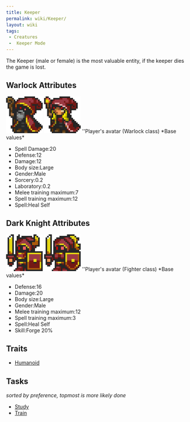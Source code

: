 ```yaml
---
title: Keeper
permalink: wiki/Keeper/
layout: wiki
tags:
 - Creatures
 -  Keeper Mode
---
```


The Keeper (male or female) is the most valuable entity, if the keeper
dies the game is lost.

Warlock Attributes
------------------

<img src="Keeper_west.png" title="fig:Keeper_west.png" alt="Keeper_west.png" width="100" />
<img src="Keeper_female_west.png" title="fig:Keeper_female_west.png" alt="Keeper_female_west.png" width="100" />
''Player's avatar (Warlock class) *Base values*

-   Spell Damage:20
-   Defense:12
-   Damage:12
-   Body size:Large
-   Gender:Male
-   Sorcery:0.2
-   Laboratory:0.2
-   Melee training maximum:7
-   Spell training maximum:12
-   Spell:Heal Self

Dark Knight Attributes
----------------------

<img src="Keeper_knight_west.png" title="fig:Keeper_knight_west.png" alt="Keeper_knight_west.png" width="100" />
<img src="Keeper_knight_female_west.png" title="fig:Keeper_knight_female_west.png" alt="Keeper_knight_female_west.png" width="100" />
''Player's avatar (Fighter class) *Base values*

-   Defense:16
-   Damage:20
-   Body size:Large
-   Gender:Male
-   Melee training maximum:12
-   Spell training maximum:3
-   Spell:Heal Self
-   Skill:Forge 20%

Traits
------

-   [Humanoid](/wiki/Traits#Humanoid "wikilink")

Tasks
-----

*sorted by preference, topmost is more likely done*

-   [Study](:Library "wikilink")
-   [Train](:Training_Room "wikilink")

